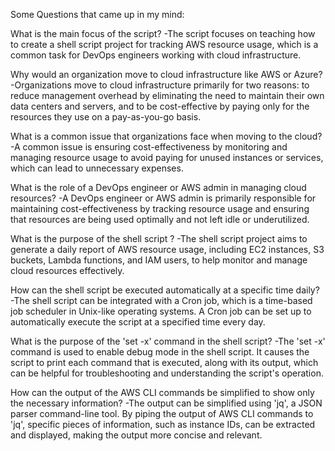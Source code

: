 Some Questions that came up in my mind:

What is the main focus of the script?
-The script focuses on teaching how to create a shell script project for tracking AWS resource usage, which is a common task for DevOps engineers working with cloud infrastructure.

Why would an organization move to cloud infrastructure like AWS or Azure?
-Organizations move to cloud infrastructure primarily for two reasons: to reduce management overhead by eliminating the need to maintain their own data centers and servers, and to be cost-effective by paying only for the resources they use on a pay-as-you-go basis.

What is a common issue that organizations face when moving to the cloud?
-A common issue is ensuring cost-effectiveness by monitoring and managing resource usage to avoid paying for unused instances or services, which can lead to unnecessary expenses.

What is the role of a DevOps engineer or AWS admin in managing cloud resources?
-A DevOps engineer or AWS admin is primarily responsible for maintaining cost-effectiveness by tracking resource usage and ensuring that resources are being used optimally and not left idle or underutilized.

What is the purpose of the shell script ?
-The shell script project aims to generate a daily report of AWS resource usage, including EC2 instances, S3 buckets, Lambda functions, and IAM users, to help monitor and manage cloud resources effectively.

How can the shell script be executed automatically at a specific time daily?
-The shell script can be integrated with a Cron job, which is a time-based job scheduler in Unix-like operating systems. A Cron job can be set up to automatically execute the script at a specified time every day.

What is the purpose of the 'set -x' command in the shell script?
-The 'set -x' command is used to enable debug mode in the shell script. It causes the script to print each command that is executed, along with its output, which can be helpful for troubleshooting and understanding the script's operation.

How can the output of the AWS CLI commands be simplified to show only the necessary information?
-The output can be simplified using 'jq', a JSON parser command-line tool. By piping the output of AWS CLI commands to 'jq', specific pieces of information, such as instance IDs, can be extracted and displayed, making the output more concise and relevant.
